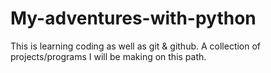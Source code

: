 # My-adventures-with-python
This is learning coding as well as git & github.
A collection of projects/programs I will be making on this path.
